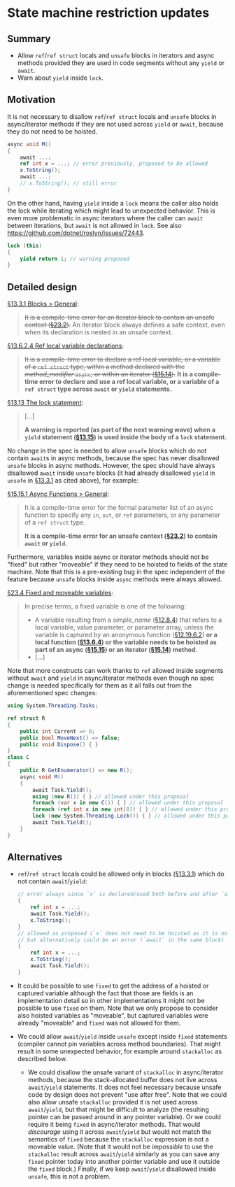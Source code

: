 # State machine restriction updates

## Summary
[summary]: #summary

- Allow `ref`/`ref struct` locals and `unsafe` blocks in iterators and async methods
  provided they are used in code segments without any `yield` or `await`.
- Warn about `yield` inside `lock`.

## Motivation
[motivation]: #motivation

It is not necessary to disallow `ref`/`ref struct` locals and `unsafe` blocks in async/iterator methods
if they are not used across `yield` or `await`, because they do not need to be hoisted.

```cs
async void M()
{
    await ...;
    ref int x = ...; // error previously, proposed to be allowed
    x.ToString();
    await ...;
    // x.ToString(); // still error
}
```

On the other hand, having `yield` inside a `lock` means the caller also holds the lock while iterating which might lead to unexpected behavior.
This is even more problematic in async iterators where the caller can `await` between iterations, but `await` is not allowed in `lock`.
See also https://github.com/dotnet/roslyn/issues/72443.

```cs
lock (this)
{
    yield return 1; // warning proposed
}
```

## Detailed design
[design]: #detailed-design

[§13.3.1 Blocks > General][blocks-general]:

> ~~It is a compile-time error for an iterator block to contain an unsafe context ([§23.2][unsafe-contexts]).~~
> An iterator block always defines a safe context, even when its declaration is nested in an unsafe context.

[§13.6.2.4 Ref local variable declarations][ref-local]:

> ~~It is a compile-time error to declare a ref local variable, or a variable of a `ref struct` type,
> within a method declared with the *method_modifier* `async`, or within an iterator ([§15.14][iterators]).~~
> **It is a compile-time error to declare and use a ref local variable, or a variable of a `ref struct` type
> across `await` or `yield` statements.**

[§13.13 The lock statement][lock-statement]:

> [...]
> 
> **A warning is reported (as part of the next warning wave) when a `yield` statement
> ([§13.15][yield-statement]) is used inside the body of a `lock` statement.**

No change in the spec is needed to allow `unsafe` blocks which do not contain `await`s in async methods,
because the spec has never disallowed `unsafe` blocks in async methods.
However, the spec should have always disallowed `await` inside `unsafe` blocks
(it had already disallowed `yield` in `unsafe` in [§13.3.1][blocks-general] as cited above), for example:

[§15.15.1 Async Functions > General][async-funcs-general]:

> It is a compile-time error for the formal parameter list of an async function to specify
> any `in`, `out`, or `ref` parameters, or any parameter of a `ref struct` type.
>
> **It is a compile-time error for an unsafe context ([§23.2][unsafe-contexts]) to contain `await` or `yield`.**

Furthermore, variables inside async or iterator methods should not be "fixed" but rather "moveable"
if they need to be hoisted to fields of the state machine.
Note that this is a pre-existing bug in the spec independent of the feature
because `unsafe` blocks inside `async` methods were always allowed.

[§23.4 Fixed and moveable variables][fixed-vars]:

> In precise terms, a fixed variable is one of the following:
>
> - A variable resulting from a *simple_name* ([§12.8.4][simple-names]) that refers to a local variable, value parameter, or parameter array,
> unless the variable is captured by an anonymous function ([§12.19.6.2][captured-vars]) **or a local function ([§13.6.4][local-funcs])
> or the variable needs to be hoisted as part of an async ([§15.15][async-funcs]) or an iterator ([§15.14][iterators]) method**.
> - [...]

Note that more constructs can work thanks to `ref` allowed inside segments without `await` and `yield` in async/iterator methods
even though no spec change is needed specifically for them as it all falls out from the aforementioned spec changes:

```cs
using System.Threading.Tasks;

ref struct R
{
    public int Current => 0;
    public bool MoveNext() => false;
    public void Dispose() { }
}
class C
{
    public R GetEnumerator() => new R();
    async void M()
    {
        await Task.Yield();
        using (new R()) { } // allowed under this proposal
        foreach (var x in new C()) { } // allowed under this proposal
        foreach (ref int x in new int[0]) { } // allowed under this proposal
        lock (new System.Threading.Lock()) { } // allowed under this proposal
        await Task.Yield();
    }
}
```

## Alternatives
[alternatives]: #alternatives

- `ref`/`ref struct` locals could be allowed only in blocks ([§13.3.1][blocks-general])
  which do not contain `await`/`yield`:

  ```cs
  // error always since `x` is declared/used both before and after `await`
  {
      ref int x = ...;
      await Task.Yield();
      x.ToString();
  }
  // allowed as proposed (`x` does not need to be hoisted as it is not used after `await`)
  // but alternatively could be an error (`await` in the same block)
  {
      ref int x = ...;
      x.ToString();
      await Task.Yield();
  }
  ```

- It could be possible to use `fixed` to get the address of a hoisted or captured variable
  although the fact that those are fields is an implementation detail
  so in other implementations it might not be possible to use `fixed` on them.
  Note that we only propose to consider also hoisted variables as "moveable",
  but captured variables were already "moveable" and `fixed` was not allowed for them.

- We could allow `await`/`yield` inside `unsafe` except inside `fixed` statements (compiler cannot pin variables across method boundaries).
  That might result in some unexpected behavior, for example around `stackalloc` as described below.
  - We could disallow the unsafe variant of `stackalloc` in async/iterator methods,
    because the stack-allocated buffer does not live across `await`/`yield` statements.
    It does not feel necessary because unsafe code by design does not prevent "use after free".
    Note that we could also allow unsafe `stackalloc` provided it is not used across `await`/`yield`, but
    that might be difficult to analyze (the resulting pointer can be passed around in any pointer variable).
    Or we could require it being `fixed` in async/iterator methods. That would *discourage* using it across `await`/`yield`
    but would not match the semantics of `fixed` because the `stackalloc` expression is not a moveable value.
    (Note that it would not be *impossible* to use the `stackalloc` result across `await`/`yield` similarly as
    you can save any `fixed` pointer today into another pointer variable and use it outside the `fixed` block.)
    Finally, if we keep `await`/`yield` disallowed inside `unsafe`, this is not a problem.

[simple-names]: https://github.com/dotnet/csharpstandard/blob/ee38c3fa94375cdac119c9462b604d3a02a5fcd2/standard/expressions.md#1284-simple-names
[captured-vars]: https://github.com/dotnet/csharpstandard/blob/ee38c3fa94375cdac119c9462b604d3a02a5fcd2/standard/expressions.md#121962-captured-outer-variables
[blocks-general]: https://github.com/dotnet/csharpstandard/blob/ee38c3fa94375cdac119c9462b604d3a02a5fcd2/standard/statements.md#1331-general
[ref-local]: https://github.com/dotnet/csharpstandard/blob/ee38c3fa94375cdac119c9462b604d3a02a5fcd2/standard/statements.md#13624-ref-local-variable-declarations
[local-funcs]: https://github.com/dotnet/csharpstandard/blob/d11d5a1a752bff9179f8207e86d63d12782c31ff/standard/statements.md#1364-local-function-declarations
[lock-statement]: https://github.com/dotnet/csharpstandard/blob/ee38c3fa94375cdac119c9462b604d3a02a5fcd2/standard/statements.md#1313-the-lock-statement
[using-statement]: https://github.com/dotnet/csharpstandard/blob/ee38c3fa94375cdac119c9462b604d3a02a5fcd2/standard/statements.md#1314-the-using-statement
[yield-statement]: https://github.com/dotnet/csharpstandard/blob/ee38c3fa94375cdac119c9462b604d3a02a5fcd2/standard/statements.md#1315-the-yield-statement
[iterators]: https://github.com/dotnet/csharpstandard/blob/ee38c3fa94375cdac119c9462b604d3a02a5fcd2/standard/classes.md#1514-iterators
[async-funcs]: https://github.com/dotnet/csharpstandard/blob/ee38c3fa94375cdac119c9462b604d3a02a5fcd2/standard/classes.md#1515-async-functions
[async-funcs-general]: https://github.com/dotnet/csharpstandard/blob/ee38c3fa94375cdac119c9462b604d3a02a5fcd2/standard/classes.md#15151-general
[unsafe-contexts]: https://github.com/dotnet/csharpstandard/blob/ee38c3fa94375cdac119c9462b604d3a02a5fcd2/standard/unsafe-code.md#232-unsafe-contexts
[fixed-vars]: https://github.com/dotnet/csharpstandard/blob/ee38c3fa94375cdac119c9462b604d3a02a5fcd2/standard/unsafe-code.md#234-fixed-and-moveable-variables
